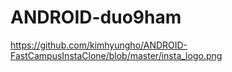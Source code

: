 # ANDROID-duo9ham
https://github.com/kimhyungho/ANDROID-FastCampusInstaClone/blob/master/insta_logo.png

